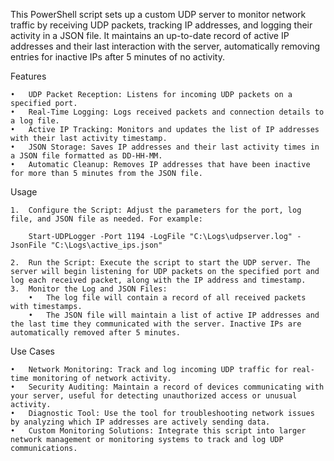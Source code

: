 This PowerShell script sets up a custom UDP server to monitor network traffic 
by receiving UDP packets, tracking IP addresses, and logging their activity in a JSON file. 
It maintains an up-to-date record of active IP addresses and their last interaction with 
the server, automatically removing entries for inactive IPs after 5 minutes of no activity.

Features

	•	UDP Packet Reception: Listens for incoming UDP packets on a specified port.
	•	Real-Time Logging: Logs received packets and connection details to a log file.
	•	Active IP Tracking: Monitors and updates the list of IP addresses with their last activity timestamp.
	•	JSON Storage: Saves IP addresses and their last activity times in a JSON file formatted as DD-HH-MM.
	•	Automatic Cleanup: Removes IP addresses that have been inactive for more than 5 minutes from the JSON file.

Usage

	1.	Configure the Script: Adjust the parameters for the port, log file, and JSON file as needed. For example:
   	
		Start-UDPLogger -Port 1194 -LogFile "C:\Logs\udpserver.log" -JsonFile "C:\Logs\active_ips.json"
     
	2.	Run the Script: Execute the script to start the UDP server. The server will begin listening for UDP packets on the specified port and log each received packet, along with the IP address and timestamp.
	3.	Monitor the Log and JSON Files:
	    •	The log file will contain a record of all received packets with timestamps.
	    •	The JSON file will maintain a list of active IP addresses and the last time they communicated with the server. Inactive IPs are automatically removed after 5 minutes.

Use Cases

	•	Network Monitoring: Track and log incoming UDP traffic for real-time monitoring of network activity.
	•	Security Auditing: Maintain a record of devices communicating with your server, useful for detecting unauthorized access or unusual activity.
	•	Diagnostic Tool: Use the tool for troubleshooting network issues by analyzing which IP addresses are actively sending data.
	•	Custom Monitoring Solutions: Integrate this script into larger network management or monitoring systems to track and log UDP communications.

  	
